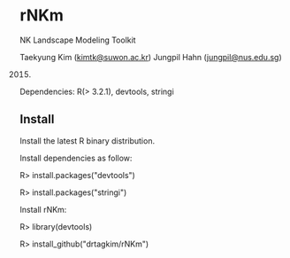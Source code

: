 # rNKm
NK Landscape Modeling Toolkit

Taekyung Kim (kimtk@suwon.ac.kr)
Jungpil Hahn (jungpil@nus.edu.sg)

2015.

Dependencies: R(> 3.2.1), devtools, stringi

## Install

Install the latest R binary distribution.

Install dependencies as follow:

R> install.packages("devtools")

R> install.packages("stringi")

Install rNKm:

R> library(devtools)

R> install_github("drtagkim/rNKm")
